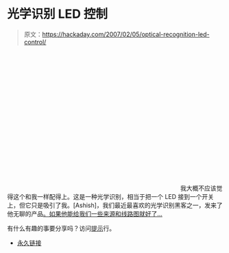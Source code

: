 # 光学识别 LED 控制

> 原文：<https://hackaday.com/2007/02/05/optical-recognition-led-control/>

<object width="400" height="325"><param name="movie" value="http://www.youtube.com/v/EiB_cNSC8-w"> <param name="wmode" value="transparent"></object> 
我大概不应该觉得这个和我一样配得上。这是一种光学识别，相当于把一个 LED 接到一个开关上，但它只是吸引了我。[Ashish]，我们最近最喜欢的光学识别黑客之一，发来了他无聊的产品[。如果他能给我们一些来源和线路图就好了…](http://ashishrd.blogspot.com/2007/01/fun-with-leds-and-color-recognition.html)

有什么有趣的事要分享吗？访问[提示](http://hackaday.com/tips)行。

*   [永久链接](http://ashishrd.blogspot.com/2007/01/fun-with-leds-and-color-recognition.html)